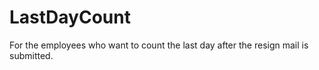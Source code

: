# LastDayCount

For the employees who want to count the last day after the resign mail is submitted.
